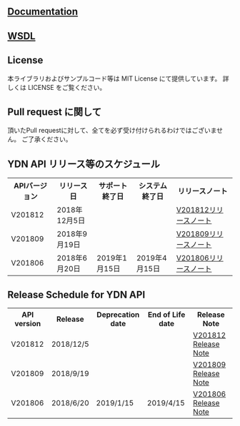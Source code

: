 ## [Documentation](/docs)

## [WSDL](/wsdl)

## License
本ライブラリおよびサンプルコード等は MIT License にて提供しています。
詳しくは LICENSE をご覧ください。
 
## Pull request に関して
頂いたPull requestに対して、全てを必ず受け付けられるわけではございません。
ご了承ください。

## YDN API リリース等のスケジュール
<table class="standard">
<tbody>
<tr>
 <th>APIバージョン</th>
 <th>リリース日</th>
 <th>サポート終了日</th>
 <th>システム終了日</th>
 <th>リリースノート</th>
</tr>
<tr>
 <td>V201812</td>
 <td>2018年12月5日</td>
 <td></td>
 <td></td>
 <td><a href="../../blob/201812/docs/ja/releasenotes.md">V201812リリースノート</a></td>
</tr>
<tr>
 <td>V201809</td>
 <td>2018年9月19日</td>
 <td></td>
 <td></td>
 <td><a href="../../blob/201809/docs/ja/releasenotes.md">V201809リリースノート</a></td>
</tr>
<tr>
 <td>V201806</td>
 <td>2018年6月20日</td>
 <td>2019年1月15日</td>
 <td>2019年4月15日</td>
 <td><a href="../../blob/201806/docs/ja/releasenotes.md">V201806リリースノート</a></td>
</tr>
</tbody>
</table>

## Release Schedule for YDN API
<table class="standard">
<tbody>
<tr>
 <th>API version</th>
 <th>Release</th>
 <th>Deprecation date</th>
 <th>End of Life date</th>
 <th>Release Note</th>
</tr>
<tr>
 <td>V201812</td>
 <td>2018/12/5</td>
 <td></td>
 <td></td>
 <td><a href="../../blob/201812/docs/en/releasenotes.md">V201812 Release Note</a></td>
</tr>
<tr>
 <td>V201809</td>
 <td>2018/9/19</td>
 <td></td>
 <td></td>
 <td><a href="../../blob/201809/docs/en/releasenotes.md">V201809 Release Note</a></td>
</tr>
<tr>
 <td>V201806</td>
 <td>2018/6/20</td>
 <td>2019/1/15</td>
 <td>2019/4/15</td>
 <td><a href="../../blob/201806/docs/en/releasenotes.md">V201806 Release Note</a></td>
</tr>
</tbody>
</table>
